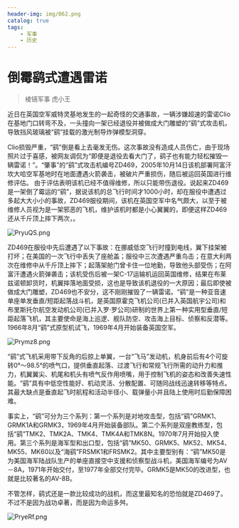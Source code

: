 ```yaml
---
header-img: img/062.png
catalog: true
tags:
    - 军事
    - 历史
---
```


# 倒霉鹞式遭遇雷诺
> 棱镜军事 虎小王

近日在英国空军威特灵基地发生的一起奇怪的交通事故，一辆涉嫌超速的雷诺Clio在基地门口转弯不及，一头撞向一架已经退役并被做成大门雕塑的“鹞”式攻击机，导致挡风玻璃被“鹞”挂载的激光制导炸弹模型洞穿。

Clio损毁严重，“鹞”倒是看上去毫发无伤。这次事故没有造成人员伤亡，由于现场照片过于喜感，被网友调侃为“即便是退役去看大门了，鹞子也有能力轻松摧毁一辆雷诺！”。“肇事”的“鹞”式攻击机编号ZD469，2005年10月14日该机部署阿富汗坎大哈空军基地时在地面遭遇火箭袭击，被破片严重损伤，随后被运回英国进行维修评估。
由于评估表明该机已经不值得维修，所以只能带伤退役。说起来ZD469是一架倒了霉运的“鹞”，据说该机的总飞行时间才1000小时，却在服役中遭遇过多起大大小小的事故，ZD469服役期间，该机在英国空军中名气颇大，以至于被维修人员视为是一架邪恶的飞机，维护该机时都是小心翼翼的，即便这样ZD469还从千斤顶上摔下两次，。

![PryuQS.png](https://s1.ax1x.com/2018/08/06/PryuQS.png)

ZD469在服役中先后遭遇了以下事故：在挪威低空飞行时撞到电线，翼下挂架被打坏；在美国的一次飞行中丢失了座舱盖；服役中三次遭遇严重鸟击；在意大利两次在维修中从千斤顶上摔下；起落架舱门曾卡住一位地勤，导致他头部受伤；在阿富汗遭遇火箭弹袭击；该机受伤后被一架C-17运输机运回英国维修，结果在布莱兹诺顿卸货时，机翼摔落地面受损，这也是导致该机退役的一大原因；最后即使被做成大门雕塑，ZD469也不安分，这不刚刚摧毁了一辆雷诺。“鹞”是一种亚音速单座单发垂直/短距起落战斗机，是英国原霍克飞机公司(已并入英国航宇公司)和布里斯托尔航空发动机公司(已并入罗·罗公司)研制的世界上第一种实用型垂直/短距起落飞机，其主要使命是海上巡逻、舰队防空、攻击海上目标、侦察和反潜等。1966年8月“鹞”式原型机试飞，1969年4月开始装备英国空军。

![Prymz8.png](https://s1.ax1x.com/2018/08/06/Prymz8.png)

“鹞”式飞机采用带下反角的后掠上单翼，一台“飞马”发动机，机身前后有4个可旋转0°～98.5°的喷气口，提供垂直起落、过渡飞行和常规飞行所需的动升力和推力，机翼翼尖、机尾和机头有喷气反作用喷嘴，用于控制飞机的姿态和改善失速性能。“鹞”具有中低空性能好、机动灵活、分散配置、可随同战线迅速转移等特点。其最大缺点是垂直起飞时航程和活动半径小、载弹量小并且陆上使用时后勤保障困难。

事实上，“鹞”可分为三个系列：第一个系列是对地攻击型，包括“鹞”GRMK1、GRMK1A和GRMK3，1969年4月开始装备部队。第二个系列是双座教练型，包括“鹞”TMK2、TMK2A、TMK4、TMK4A和TMK8N。1970年7月开始投入使用。第三个系列是海军型和出口型，包括“鹞”MK50、GRMK5、MK52、MK54、MK55、MK60以及“海鹞”FRSMK1和FRSMK2。其中主要型别有：“鹞”MK50是为美国海军陆战队生产的单座直接空中支援和侦察型战斗机，美国海军编号为AV－8A，1971年开始交付，至1977年全部交付完毕。GRMK5是MK50的改进型，也就是比较著名的AV-8B。

不管怎样，鹞式还是一款比较成功的战机，而这里最知名的恐怕就是ZD469了。不过不是因为战功卓著，而是因为命运多舛。

![PryeRf.png](https://s1.ax1x.com/2018/08/06/PryeRf.png)